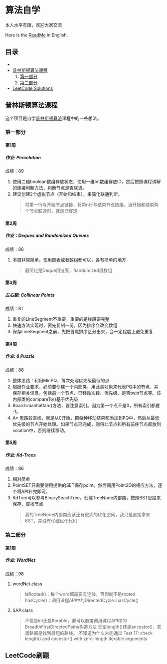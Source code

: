 # 算法自学

本人水平有限，欢迎大家交流

Here is the [ReadMe](https://github.com/yogggithub/algorithm/blob/master/README.md) in English.

## 目录
- 
- <a href="#princetonalgorithmcourse">普林斯顿算法课程</a>
  1. <a href="#parti">第一部分</a>
  2. <a href="#partii">第二部分</a>
- <a href="#leetCodesolution">LeetCode Solutions</a>

## <a id="princetonalgorithmcourse">普林斯顿算法课程</a>
这个项目是自学[普林斯顿算法](https://www.coursera.org/learn/algorithms-part1/home/welcome)课程中的一些想法。


### <a id="parti">第一部分</a>

#### 第1周

##### 作业: Percolation
成绩：89

1. 使用二维boolean数组存放状态，使用一维int数组存放ID，然后按照课程讲解的连接判断方法，判断节点是否联通。
2. 建议创建2个虚拟节点（开始和结束），来简化联通判断。
    > 将第一行与开始节点链接，将第n行与结束节点链接。当开始和结束两个节点联通时，就是已穿透

#### 第2周

##### 作业：Deques and Randomized Queues
成绩：88

1. 本周非常简单，使用链表或者数组都可以，各有简单的地方
   > 最简化是Deque用链表，Randomized用数组

#### 第3周

##### 左右额: Collinear Points
成绩：81

1. 重复的LineSegment不重要，重要的是线段要完整
2. 快速方法实现时，要先复制一份，因为排序会改变数组
3. 保存LineSegment之前，先把首尾排序区分出来，会一定程度上避免重复


#### 第4周

##### 作业: 8 Puzzle
成绩：88

1. 整体思路：利用MinPQ，每次处理优先级最低的点
2. 根据作业要求，必须要创建一个内部类，用此类对象来代表PQ中的节点，并保存相关信息，包括前一个节点、已移动次数、优先级、是否twin节点等。该内部类的compareTo()基于优先级
3. Board::manhattan()方法，要注意索引。因为第一个点不是0，所有索引都要 -1。
4. A* 思路较直线，就是从0开始，把每种移动结果都添加到PQ中，然后从最低优先级的节点开始处理。如果节点已完成，则将此节点和所有前序节点都放到solution中，否则继续移动。


#### 第5周

##### 作业: Kd-Trees
成绩：86
1. 相对简单
2. PointSET只需要使用提供的SET保存point，然后调用Point2D的相应方法，逐个将API补完即可。
3. KdTree可以参考BinarySeachTree，创建TreeNode内部类，按照BST思路来保存、查找节点
   > 我的TreeNode内部类应该还有很大的优化空间，我只是直接拿来BST，并没有仔细优化代码
   
   
### <a id="partii">第二部分</a>

#### 第1周

##### 作业: WordNet
成绩：98
1. wordNet.class
   > isRooted()：每个word都需要有连线，否则就不是rooted
   > hasCycle()：调用课程API中的DirectedCycle::hasCycle()
2. SAP.class
   > 不管是int还是Iterable，都可以直接调用课程API中的BreadthFirstDirectedPaths构造方法
   > 无论length()还是ancestor()，其思路都是找到最短的路线。
   > 不知道为什么未能通过 Test 17: check length() and ancestor() with zero-length iterable arguments


## <a id="leetCodesolution">LeetCode刷题</a>


